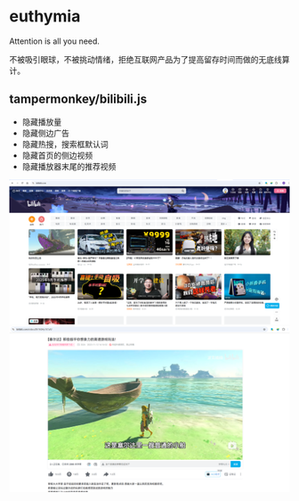 # euthymia
Attention is all you need.

不被吸引眼球，不被挑动情绪，拒绝互联网产品为了提高留存时间而做的无底线算计。

## tampermonkey/bilibili.js

- 隐藏播放量
- 隐藏侧边广告
- 隐藏热搜，搜索框默认词
- 隐藏首页的侧边视频
- 隐藏播放器末尾的推荐视频

![bilibili-home](./tampermonkey/preview/Snipaste_2025-09-20_14-10-48.png)
![bilibili-video](./tampermonkey/preview/Snipaste_2025-09-20_14-09-49.png)